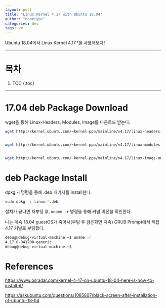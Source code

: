 ```yaml
---
layout: post
title: "Linux Kernel 4.17 with Ubuntu 18.04"
author: "nonetype"
categories: dev
tags: vm
---
```


Ubuntu 18.04에서 Linux Kernel 4.17.*을 사용해보자!

---

# 목차

1. TOC
{:toc}

---

# 17.04 deb Package Download


wget을 통해 Linux-Headers, Modules, Image를 다운로드 받는다.


```sh
wget http://kernel.ubuntu.com/~kernel-ppa/mainline/v4.17/linux-headers-4.17.0-041700_4.17.0-041700.201806041953_all.deb


wget http://kernel.ubuntu.com/~kernel-ppa/mainline/v4.17/linux-modules-4.17.0-041700-generic_4.17.0-041700.201806041953_amd64.deb


wget http://kernel.ubuntu.com/~kernel-ppa/mainline/v4.17/linux-image-unsigned-4.17.0-041700-generic_4.17.0-041700.201806041953_amd64.deb
```


# deb Package Install


dpkg -i 명령을 통해 .deb 패키지를 install한다.
```sh
sudo dpkg -i linux-*.deb
```

설치가 끝나면 재부팅 후, `uname -r` 명령을 통해 커널 버전을 확인한다.

나는 계속 18.04 guestOS가 죽어서(부팅 후 검은화면 지속) GRUB Prompt에서 직접 4.17 커널로 부팅했다.

```sh
debug@debug-virtual-machine:~$ uname -r
4.17.0-041700-generic
debug@debug-virtual-machine:~$
```


# References

https://www.osradar.com/kernel-4-17-on-ubuntu-18-04-here-is-how-to-install-it/

https://askubuntu.com/questions/1085807/black-screen-after-installation-of-ubuntu-18-04
